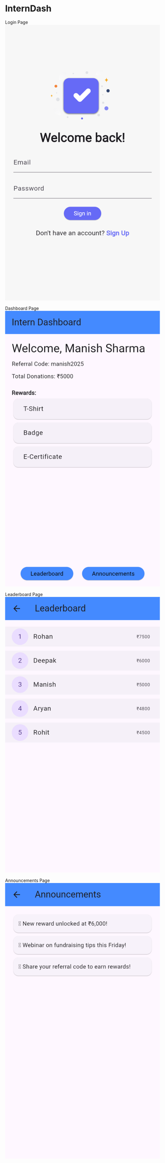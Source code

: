 # InternDash
Login Page
![Login Page](https://github.com/Mks30d/InternDash/blob/main/assets/Login.png)

Dashboard Page
![Dashboard Page](https://github.com/Mks30d/InternDash/blob/main/assets/Dashboard.png)

Leaderboard Page
![Leaderboard Page](https://github.com/Mks30d/InternDash/blob/main/assets/Leaderboard.png)

Announcements Page
![Announcements Page](https://github.com/Mks30d/InternDash/blob/main/assets/Announcements.png)

